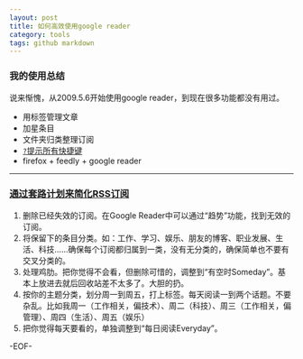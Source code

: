 ```yaml
---
layout: post
title: 如何高效使用google reader
category: tools
tags: github markdown
---
```


### 我的使用总结

说来惭愧，从2009.5.6开始使用google reader，到现在很多功能都没有用过。

* 用标签管理文章
* 加星条目
* 文件夹归类整理订阅
* [`?`提示所有快捷键](https://support.google.com/reader/bin/answer.py?hl=zh-Hans&answer=69973)
* firefox + feedly + google reader

--------------------------------------------------------------------------------

### [通过套路计划来简化RSS订阅]
1. 删除已经失效的订阅。在Google Reader中可以通过“趋势”功能，找到无效的订阅。
2. 将保留下的条目分类。如：工作、学习、娱乐、朋友的博客、职业发展、生活、科技……确保每个订阅都归属到一类，没有无分类的，确保简单也不要有交叉分类的。
3. 处理鸡肋。把你觉得不会看，但删除可惜的，调整到“有空时Someday”。基本上放进去就后回收站差不太多了。大胆的扔。
4. 按你的主题分类，划分周一到周五，打上标签。每天阅读一到两个话题。不要杂乱。比如我周一（工作相关，偏技术）、周二（科技）、周三（工作相关，偏管理）、周四（生活）、周五（娱乐）
5. 把你觉得每天要看的，单独调整到“每日阅读Everyday”。

-EOF-

[`?`提示所有快捷键]:https://support.google.com/reader/bin/answer.py?hl=zh-Hans&answer=69973
[通过套路计划来简化RSS订阅]:http://optlife.cn/blog/20100831/%E9%80%9A%E8%BF%87%E5%A5%97%E8%B7%AF%E8%AE%A1%E5%88%92%E6%9D%A5%E7%AE%80%E5%8C%96rss%E8%AE%A2%E9%98%85/
